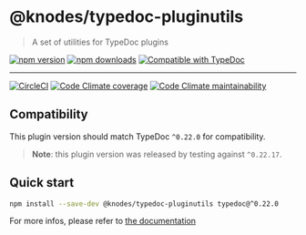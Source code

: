 <!-- HEADER -->
# @knodes/typedoc-pluginutils

> A set of utilities for TypeDoc plugins

[![npm version](https://img.shields.io/npm/v/@knodes/typedoc-pluginutils?style=for-the-badge)](https://www.npmjs.com/package/@knodes/typedoc-pluginutils)
[![npm downloads](https://img.shields.io/npm/dm/@knodes/typedoc-pluginutils?style=for-the-badge)](https://www.npmjs.com/package/@knodes/typedoc-pluginutils)
[![Compatible with TypeDoc](https://img.shields.io/badge/For%20typedoc-^0.22.0-green?logo=npm&style=for-the-badge)](https://www.npmjs.com/package/typedoc)

---

[![CircleCI](https://img.shields.io/circleci/build/github/KnodesCommunity/typedoc-plugins/main?style=for-the-badge)](https://circleci.com/gh/KnodesCommunity/typedoc-plugins/tree/main)
[![Code Climate coverage](https://img.shields.io/codeclimate/coverage-letter/KnodesCommunity/typedoc-plugins?style=for-the-badge)](https://codeclimate.com/github/KnodesCommunity/typedoc-plugins)
[![Code Climate maintainability](https://img.shields.io/codeclimate/maintainability/KnodesCommunity/typedoc-plugins?style=for-the-badge)](https://codeclimate.com/github/KnodesCommunity/typedoc-plugins)

## Compatibility

This plugin version should match TypeDoc `^0.22.0` for compatibility.

> **Note**: this plugin version was released by testing against `^0.22.17`.

## Quick start

```sh
npm install --save-dev @knodes/typedoc-pluginutils typedoc@^0.22.0
```

For more infos, please refer to [the documentation](https://knodescommunity.github.io/typedoc-plugins/modules/_knodes_typedoc_pluginutils.html)
<!-- HEADER end -->
